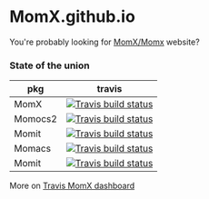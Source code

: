 # MomX.github.io

You're probably looking for [MomX/Momx](http://momx.github.io/MomX/) website?

### State of the union

| pkg      | travis |
| -------- | ------------- |
| MomX     | [![Travis build status](https://travis-ci.org/MomX/MomX.svg?branch=master)](https://travis-ci.org/MomX/MomX)  |
| Momocs2  | [![Travis build status](https://travis-ci.org/MomX/Momocs2.svg?branch=master)](https://travis-ci.org/MomX/Momocs2) |
| Momit    | [![Travis build status](https://travis-ci.org/MomX/Momit.svg?branch=master)](https://travis-ci.org/MomX/Momit) |
| Momacs    | [![Travis build status](https://travis-ci.org/MomX/Momacs.svg?branch=master)](https://travis-ci.org/MomX/Momacs) |
| Momit    | [![Travis build status](https://travis-ci.org/MomX/Momdata.svg?branch=master)](https://travis-ci.org/MomX/Momdata) |


More on [Travis MomX dashboard](https://travis-ci.org/github/MomX)
